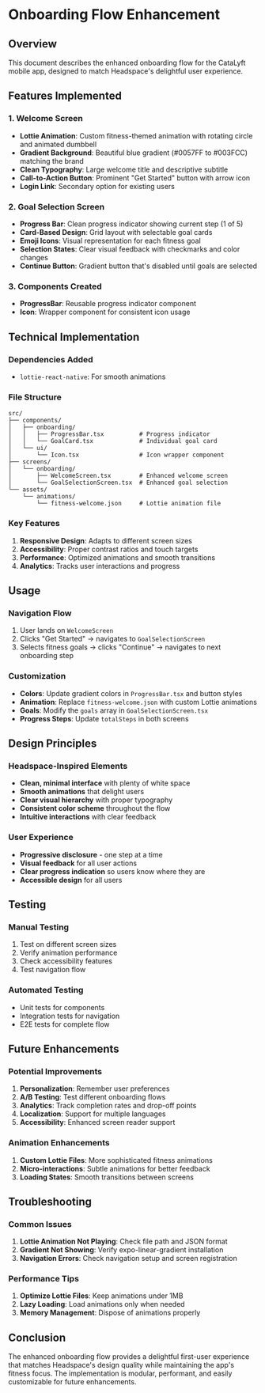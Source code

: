 # Onboarding Flow Enhancement

## Overview
This document describes the enhanced onboarding flow for the CataLyft mobile app, designed to match Headspace's delightful user experience.

## Features Implemented

### 1. Welcome Screen
- **Lottie Animation**: Custom fitness-themed animation with rotating circle and animated dumbbell
- **Gradient Background**: Beautiful blue gradient (#0057FF to #003FCC) matching the brand
- **Clean Typography**: Large welcome title and descriptive subtitle
- **Call-to-Action Button**: Prominent "Get Started" button with arrow icon
- **Login Link**: Secondary option for existing users

### 2. Goal Selection Screen
- **Progress Bar**: Clean progress indicator showing current step (1 of 5)
- **Card-Based Design**: Grid layout with selectable goal cards
- **Emoji Icons**: Visual representation for each fitness goal
- **Selection States**: Clear visual feedback with checkmarks and color changes
- **Continue Button**: Gradient button that's disabled until goals are selected

### 3. Components Created
- **ProgressBar**: Reusable progress indicator component
- **Icon**: Wrapper component for consistent icon usage

## Technical Implementation

### Dependencies Added
- `lottie-react-native`: For smooth animations

### File Structure
```
src/
├── components/
│   ├── onboarding/
│   │   ├── ProgressBar.tsx          # Progress indicator
│   │   └── GoalCard.tsx             # Individual goal card
│   └── ui/
│       └── Icon.tsx                 # Icon wrapper component
├── screens/
│   └── onboarding/
│       ├── WelcomeScreen.tsx        # Enhanced welcome screen
│       └── GoalSelectionScreen.tsx  # Enhanced goal selection
└── assets/
    └── animations/
        └── fitness-welcome.json     # Lottie animation file
```

### Key Features
1. **Responsive Design**: Adapts to different screen sizes
2. **Accessibility**: Proper contrast ratios and touch targets
3. **Performance**: Optimized animations and smooth transitions
4. **Analytics**: Tracks user interactions and progress

## Usage

### Navigation Flow
1. User lands on `WelcomeScreen`
2. Clicks "Get Started" → navigates to `GoalSelectionScreen`
3. Selects fitness goals → clicks "Continue" → navigates to next onboarding step

### Customization
- **Colors**: Update gradient colors in `ProgressBar.tsx` and button styles
- **Animation**: Replace `fitness-welcome.json` with custom Lottie animations
- **Goals**: Modify the `goals` array in `GoalSelectionScreen.tsx`
- **Progress Steps**: Update `totalSteps` in both screens

## Design Principles

### Headspace-Inspired Elements
- **Clean, minimal interface** with plenty of white space
- **Smooth animations** that delight users
- **Clear visual hierarchy** with proper typography
- **Consistent color scheme** throughout the flow
- **Intuitive interactions** with clear feedback

### User Experience
- **Progressive disclosure** - one step at a time
- **Visual feedback** for all user actions
- **Clear progress indication** so users know where they are
- **Accessible design** for all users

## Testing

### Manual Testing
1. Test on different screen sizes
2. Verify animation performance
3. Check accessibility features
4. Test navigation flow

### Automated Testing
- Unit tests for components
- Integration tests for navigation
- E2E tests for complete flow

## Future Enhancements

### Potential Improvements
1. **Personalization**: Remember user preferences
2. **A/B Testing**: Test different onboarding flows
3. **Analytics**: Track completion rates and drop-off points
4. **Localization**: Support for multiple languages
5. **Accessibility**: Enhanced screen reader support

### Animation Enhancements
1. **Custom Lottie Files**: More sophisticated fitness animations
2. **Micro-interactions**: Subtle animations for better feedback
3. **Loading States**: Smooth transitions between screens

## Troubleshooting

### Common Issues
1. **Lottie Animation Not Playing**: Check file path and JSON format
2. **Gradient Not Showing**: Verify expo-linear-gradient installation
3. **Navigation Errors**: Check navigation setup and screen registration

### Performance Tips
1. **Optimize Lottie Files**: Keep animations under 1MB
2. **Lazy Loading**: Load animations only when needed
3. **Memory Management**: Dispose of animations properly

## Conclusion

The enhanced onboarding flow provides a delightful first-user experience that matches Headspace's design quality while maintaining the app's fitness focus. The implementation is modular, performant, and easily customizable for future enhancements.
